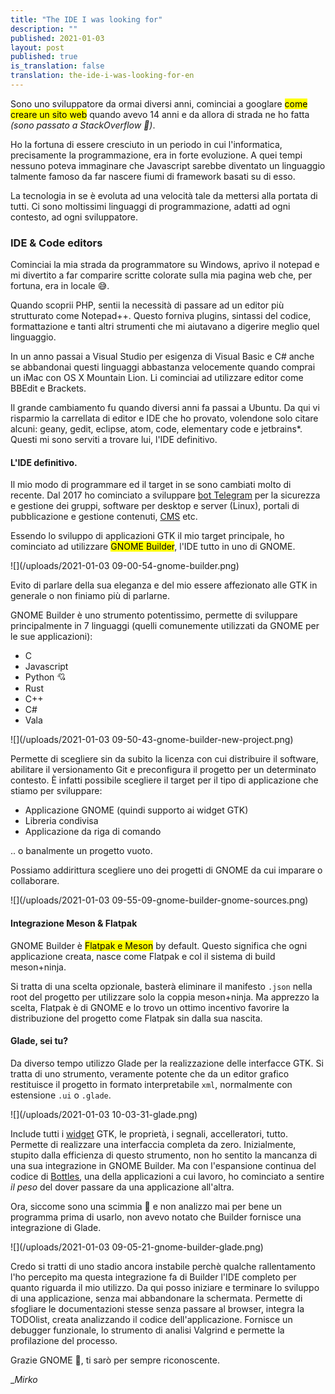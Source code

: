 ```yaml
---
title: "The IDE I was looking for"
description: ""
published: 2021-01-03
layout: post
published: true
is_translation: false
translation: the-ide-i-was-looking-for-en
---
```

Sono uno sviluppatore da ormai diversi anni, cominciai a googlare <mark>come
creare un sito web</mark> quando avevo 14 anni e da allora di strada ne ho
fatta *(sono passato a StackOverflow 👅)*.

Ho la fortuna di essere cresciuto in un periodo in cui l'informatica,
precisamente la programmazione, era in forte evoluzione. A quei tempi nessuno
poteva immaginare che Javascript sarebbe diventato un linguaggio talmente
famoso da far nascere fiumi di framework basati su di esso.

La tecnologia in se è evoluta ad una velocità tale da mettersi alla portata di
tutti. Ci sono moltissimi linguaggi di programmazione, adatti ad ogni contesto,
ad ogni sviluppatore.

### IDE & Code editors
Cominciai la mia strada da programmatore su Windows, aprivo il notepad e mi
divertito a far comparire scritte colorate sulla mia pagina web che, per
fortuna, era in locale 😅.

Quando scoprii PHP, sentii la necessità di passare ad un editor più strutturato
come Notepad++. Questo forniva plugins, sintassi del codice, formattazione e
tanti altri strumenti che mi aiutavano a digerire meglio quel linguaggio.

In un anno passai a Visual Studio per esigenza di Visual Basic e C# anche se
abbandonai questi linguaggi abbastanza velocemente quando comprai un iMac con
OS X Mountain Lion. Li cominciai ad utilizzare editor come BBEdit e Brackets.

Il grande cambiamento fu quando diversi anni fa passai a Ubuntu. Da qui vi
risparmio la carrellata di editor e IDE che ho provato, volendone solo citare
alcuni: geany, gedit, eclipse, atom, code, elementary code e jetbrains*. Questi
mi sono serviti a trovare lui, l'IDE definitivo.

#### L'IDE definitivo.
Il mio modo di programmare ed il target in se sono cambiati molto di recente.
Dal 2017 ho cominciato a sviluppare 
[bot Telegram](https://unifiedban.solutions) per la sicurezza e gestione dei
gruppi, software per desktop e server (Linux), portali di pubblicazione e
gestione contenuti, [CMS](https://github.com/biskuitorg/) etc.

Essendo lo sviluppo di applicazioni GTK il mio target principale, ho
cominciato ad utilizzare <mark>GNOME Builder</mark>, l'IDE tutto in uno di
GNOME.

![](/uploads/2021-01-03 09-00-54-gnome-builder.png)

Evito di parlare della sua eleganza e del mio essere affezionato alle GTK in
generale o non finiamo più di parlarne.

GNOME Builder è uno strumento potentissimo, permette di sviluppare
principalmente in 7 linguaggi (quelli comunemente utilizzati da GNOME per le
sue applicazioni):

- C
- Javascript
- Python 💘
- Rust
- C++
- C#
- Vala

![](/uploads/2021-01-03 09-50-43-gnome-builder-new-project.png)

Permette di scegliere sin da subito la licenza con cui distribuire il software,
abilitare il versionamento Git e preconfigura il progetto per un determinato
contesto. È infatti possibile scegliere il target per il tipo di applicazione
che stiamo per sviluppare:

- Applicazione GNOME (quindi supporto ai widget GTK)
- Libreria condivisa
- Applicazione da riga di comando  

.. o banalmente un progetto vuoto.

Possiamo addirittura scegliere uno dei progetti di GNOME da cui imparare o
collaborare.

![](/uploads/2021-01-03 09-55-09-gnome-builder-gnome-sources.png)

#### Integrazione Meson & Flatpak
GNOME Builder è <mark>Flatpak e Meson</mark> by default. Questo significa che
ogni applicazione creata, nasce come Flatpak e col il sistema di build 
meson+ninja.

Si tratta di una scelta opzionale, basterà eliminare il manifesto `.json` nella
root del progetto per utilizzare solo la coppia meson+ninja. Ma apprezzo la
scelta, Flatpak è di GNOME e lo trovo un ottimo incentivo favorire la
distribuzione del progetto come Flatpak sin dalla sua nascita.

#### Glade, sei tu?
Da diverso tempo utilizzo Glade per la realizzazione delle interfacce GTK. Si
tratta di uno strumento, veramente potente che da un editor grafico restituisce
il progetto in formato interpretabile `xml`, normalmente con estensione `.ui` o
`.glade`.

![](/uploads/2021-01-03 10-03-31-glade.png)

Include tutti i [widget](https://developer.gnome.org/gtk3/stable/GtkWidget.html)
GTK, le proprietà, i segnali, accelleratori, tutto. Permette di realizzare una
interfaccia completa da zero. Inizialmente, stupito dalla efficienza di questo
strumento, non ho sentito la mancanza di una sua integrazione in GNOME Builder.
Ma con l'espansione continua del codice di
[Bottles](https://github.com/bottlesdevs/Bottles), una della applicazioni a cui
lavoro, ho cominciato a sentire *il peso* del dover passare da una applicazione
all'altra.

Ora, siccome sono una scimmia 🙈 e non analizzo mai per bene un programma prima
di usarlo, non avevo notato che Builder fornisce una integrazione di Glade.

![](/uploads/2021-01-03 09-05-21-gnome-builder-glade.png)

Credo si tratti di uno stadio ancora instabile perchè qualche rallentamento
l'ho percepito ma questa integrazione fa di Builder l'IDE completo per quanto
riguarda il mio utilizzo. Da qui posso iniziare e terminare lo sviluppo di una
applicazione, senza mai abbandonare la schermata. Permette di sfogliare le
documentazioni stesse senza passare al browser, integra la TODOlist, creata
analizzando il codice dell'applicazione. Fornisce un debugger funzionale, lo
strumento di analisi Valgrind e permette la profilazione del processo.

Grazie GNOME 💖, ti sarò per sempre riconoscente.

__Mirko_